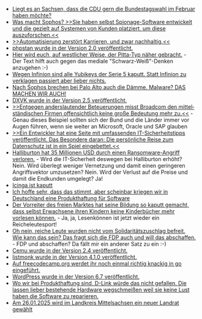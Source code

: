 * [Liegt es an Sachsen, dass die CDU gern die Bundestagswahl im Februar haben möchte?](https://blog.fefe.de/?ts=99cf85b7)
* [Was macht Sophos? >>Sie haben selbst Spionage-Software entwickelt und die gezielt auf Systemen von Kunden platziert, um diese auszuforschen.<<](https://blog.fefe.de/?ts=99ce1acd)
* [>>Automatisierung zerstört Karrieren, und zwar nachhaltig.<<](https://blog.fefe.de/?ts=99d12e9c)
* [phpstan wurde in der Version 2.0 veröffentlicht.](https://github.com/phpstan/phpstan/releases/tag/2.0.0)
* [Hier wird euch, auf westlicher Weise, der Pitta-Typ näher gebracht.](https://www.zauber-kraut.de/ayurveda-typen-pitta-typ) - Der Text hilft auch gegen das mediale "Schwarz-Weiß"-Denken anzugehen :-)
* [Wegen Infinion sind alle Yubikeys der Serie 5 kaputt. Statt Infinion zu verklagen passiert aber lieber nichts.](https://blog.fefe.de/?ts=99ccc8dc)
* [Nach Sophos brechen bei Palo Alto auch die Dämme. Malware? DAS MACHEN WIR AUCH!](https://blog.fefe.de/?ts=99ccc177)
* [DXVK wurde in der Version 2.5 veröffentlicht.](https://www.phoronix.com/news/DXVK-2.5-Released)
* [>>Entgegen anderslautender Beteuerungen misst Broadcom den mittel­ständischen Firmen offensichtlich keine große Bedeutung mehr zu.<<](https://www.windowspro.de/wolfgang-sommergut/broadcom-positioniert-vmware-gegen-public-clouds-kuendigt-advanced-services-fuer) - Genau dieses Beispiel sollten sich der Bund und die Länder immer vor Augen führen, wenn sie weiter an Microsoft, Oracle und SAP glauben
* [>>Ein Entwickler hat eine Seite mit umfassenden IT-Sicherheitstipps veröffentlicht. Das Besondere daran: Die persönliche Reise zum Datenschutz ist in ein Spiel eingebettet.<<](https://netzpolitik.org/2024/smartphone-dont-spy-spielerischer-datenschutz/)
* [Halliburton hat 35 Millionen USD durch einen Ransomware-Angriff verloren.](https://www.bleepingcomputer.com/news/security/halliburton-reports-35-million-loss-after-ransomware-attack/) - Wird die IT-Sicherheit deswegen bei Halliburton erhöht? Nein. Wird überlegt weniger Vernetzung und damit einen geringeren Angriffsvektor umzusetzen? Nein. Wird der Verlust auf die Preise und damit die Endkunden umgelegt? Ja!
* [Icinga ist kaputt](https://blog.fefe.de/?ts=99caa11b)
* [Ich hoffe sehr, dass das stimmt, aber scheinbar kriegen wir in Deutschland eine Produkthaftung für Software](https://blog.fefe.de/?ts=99cd9f98)
* [Der Vorreiter des freien Marktes hat seine Bildung so kaputt gemacht, dass selbst Erwachsene ihren Kindern keine Kinderbücher mehr vorlesen können.](https://blog.fefe.de/?ts=99cde53d) - Ja, ja, Lesenkönnen ist jetzt wieder ein Reicheleutesport!
* [Oh nein, reiche Leute wurden nicht vom Solidaritätszuschlag befreit. Wie kann das sein? Das fragt sich die FDP auch und will das abschaffen.](https://blog.fefe.de/?ts=99cde5fc) - FDP und abschaffen? Da fällt mir ein anderer Satz zu ein :-)
* [Cemu wurde in der Version 2.4 veröffentlicht.](https://github.com/cemu-project/Cemu/releases/tag/v2.4)
* [listmonk wurde in der Version 4.1.0 veröffentlicht.](https://github.com/knadh/listmonk/releases/tag/v4.1.0)
* [Auf freecodecamp.org werdet ihr noch einmal richtig knackig in go eingeführt.](https://www.freecodecamp.org/news/key-golang-concepts-for-beginner-go-devs/)
* [WordPress wurde in der Version 6.7 veröffentlicht.](https://wordpress.org/news/2024/11/rollins/)
* [Wo wir bei Produkthaftung sind, D-Link würde das nicht gefallen. Die lassen lieber bestehende Hardware wegschmeißen weil sie keine Lust haben die Software zu reparieren.](https://www.bleepingcomputer.com/news/security/d-link-wont-fix-critical-bug-in-60-000-exposed-eol-modems/)
* [Am 26.01.2025 wird im Landkreis Mittelsachsen ein neuer Landrat gewählt](https://www.freie-waehler-mittelsachsen.de/index.php/52-neues-design-4)
